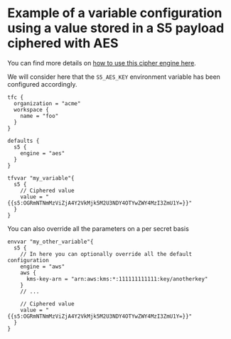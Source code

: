 # Example of a variable configuration using a value stored in a S5 payload ciphered with AES

You can find more details on [how to use this cipher engine here](https://github.com/mvisonneau/s5/blob/master/examples/aes-gcm.md).

We will consider here that the `S5_AES_KEY` environment variable has been configured accordingly.

```hcl
tfc {
  organization = "acme"
  workspace {
    name = "foo"
  }
}

defaults {
  s5 {
    engine = "aes"
  }
}

tfvvar "my_variable"{
  s5 {
    // Ciphered value
    value = "{{s5:OGRmNTNmMzViZjA4Y2VkMjk5M2U3NDY4OTYwZWY4MzI3ZmU1Y=}}"
  }
}
```

You can also override all the parameters on a per secret basis

```hcl
envvar "my_other_variable"{
  s5 {
    // In here you can optionally override all the default configuration
    engine = "aws"
    aws {
      kms-key-arn = "arn:aws:kms:*:111111111111:key/anotherkey"
    }
    // ...

    // Ciphered value
    value = "{{s5:OGRmNTNmMzViZjA4Y2VkMjk5M2U3NDY4OTYwZWY4MzI3ZmU1Y=}}"
  }
}
```
